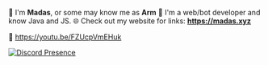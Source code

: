 🌸 I'm **Madas**, or some may know me as **Arm**
🤖 I'm a web/bot developer and know Java and JS.
🌐 Check out my website for links: **https://madas.xyz**

🦆 https://youtu.be/FZUcpVmEHuk

[![Discord Presence](https://lanyard-profile-readme.vercel.app/api/704011737900253315)](https://discord.com/users/704011737900253315)
